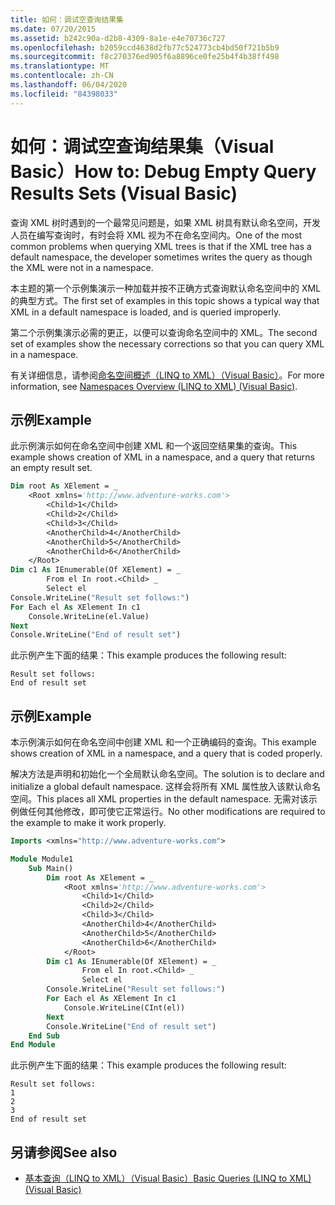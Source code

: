 ```yaml
---
title: 如何：调试空查询结果集
ms.date: 07/20/2015
ms.assetid: b242c90a-d2b8-4309-8a1e-e4e70736c727
ms.openlocfilehash: b2059ccd4638d2fb77c524773cb4bd50f721b5b9
ms.sourcegitcommit: f8c270376ed905f6a8896ce0fe25b4f4b38ff498
ms.translationtype: MT
ms.contentlocale: zh-CN
ms.lasthandoff: 06/04/2020
ms.locfileid: "84398033"
---
```

# <a name="how-to-debug-empty-query-results-sets-visual-basic"></a><span data-ttu-id="1870d-102">如何：调试空查询结果集（Visual Basic）</span><span class="sxs-lookup"><span data-stu-id="1870d-102">How to: Debug Empty Query Results Sets (Visual Basic)</span></span>

<span data-ttu-id="1870d-103">查询 XML 树时遇到的一个最常见问题是，如果 XML 树具有默认命名空间，开发人员在编写查询时，有时会将 XML 视为不在命名空间内。</span><span class="sxs-lookup"><span data-stu-id="1870d-103">One of the most common problems when querying XML trees is that if the XML tree has a default namespace, the developer sometimes writes the query as though the XML were not in a namespace.</span></span>

<span data-ttu-id="1870d-104">本主题的第一个示例集演示一种加载并按不正确方式查询默认命名空间中的 XML 的典型方式。</span><span class="sxs-lookup"><span data-stu-id="1870d-104">The first set of examples in this topic shows a typical way that XML in a default namespace is loaded, and is queried improperly.</span></span>

<span data-ttu-id="1870d-105">第二个示例集演示必需的更正，以便可以查询命名空间中的 XML。</span><span class="sxs-lookup"><span data-stu-id="1870d-105">The second set of examples show the necessary corrections so that you can query XML in a namespace.</span></span>

<span data-ttu-id="1870d-106">有关详细信息，请参阅[命名空间概述（LINQ to XML）（Visual Basic）](namespaces-overview-linq-to-xml.md)。</span><span class="sxs-lookup"><span data-stu-id="1870d-106">For more information, see [Namespaces Overview (LINQ to XML) (Visual Basic)](namespaces-overview-linq-to-xml.md).</span></span>

## <a name="example"></a><span data-ttu-id="1870d-107">示例</span><span class="sxs-lookup"><span data-stu-id="1870d-107">Example</span></span>

<span data-ttu-id="1870d-108">此示例演示如何在命名空间中创建 XML 和一个返回空结果集的查询。</span><span class="sxs-lookup"><span data-stu-id="1870d-108">This example shows creation of XML in a namespace, and a query that returns an empty result set.</span></span>

```vb
Dim root As XElement = _
    <Root xmlns='http://www.adventure-works.com'>
        <Child>1</Child>
        <Child>2</Child>
        <Child>3</Child>
        <AnotherChild>4</AnotherChild>
        <AnotherChild>5</AnotherChild>
        <AnotherChild>6</AnotherChild>
    </Root>
Dim c1 As IEnumerable(Of XElement) = _
        From el In root.<Child> _
        Select el
Console.WriteLine("Result set follows:")
For Each el As XElement In c1
    Console.WriteLine(el.Value)
Next
Console.WriteLine("End of result set")
```

<span data-ttu-id="1870d-109">此示例产生下面的结果：</span><span class="sxs-lookup"><span data-stu-id="1870d-109">This example produces the following result:</span></span>

```console
Result set follows:
End of result set
```

## <a name="example"></a><span data-ttu-id="1870d-110">示例</span><span class="sxs-lookup"><span data-stu-id="1870d-110">Example</span></span>

<span data-ttu-id="1870d-111">本示例演示如何在命名空间中创建 XML 和一个正确编码的查询。</span><span class="sxs-lookup"><span data-stu-id="1870d-111">This example shows creation of XML in a namespace, and a query that is coded properly.</span></span>

<span data-ttu-id="1870d-112">解决方法是声明和初始化一个全局默认命名空间。</span><span class="sxs-lookup"><span data-stu-id="1870d-112">The solution is to declare and initialize a global default namespace.</span></span> <span data-ttu-id="1870d-113">这样会将所有 XML 属性放入该默认命名空间。</span><span class="sxs-lookup"><span data-stu-id="1870d-113">This places all XML properties in the default namespace.</span></span> <span data-ttu-id="1870d-114">无需对该示例做任何其他修改，即可使它正常运行。</span><span class="sxs-lookup"><span data-stu-id="1870d-114">No other modifications are required to the example to make it work properly.</span></span>

```vb
Imports <xmlns="http://www.adventure-works.com">

Module Module1
    Sub Main()
        Dim root As XElement = _
            <Root xmlns='http://www.adventure-works.com'>
                <Child>1</Child>
                <Child>2</Child>
                <Child>3</Child>
                <AnotherChild>4</AnotherChild>
                <AnotherChild>5</AnotherChild>
                <AnotherChild>6</AnotherChild>
            </Root>
        Dim c1 As IEnumerable(Of XElement) = _
                From el In root.<Child> _
                Select el
        Console.WriteLine("Result set follows:")
        For Each el As XElement In c1
            Console.WriteLine(CInt(el))
        Next
        Console.WriteLine("End of result set")
    End Sub
End Module
```

<span data-ttu-id="1870d-115">此示例产生下面的结果：</span><span class="sxs-lookup"><span data-stu-id="1870d-115">This example produces the following result:</span></span>

```console
Result set follows:
1
2
3
End of result set
```

## <a name="see-also"></a><span data-ttu-id="1870d-116">另请参阅</span><span class="sxs-lookup"><span data-stu-id="1870d-116">See also</span></span>

- [<span data-ttu-id="1870d-117">基本查询（LINQ to XML）（Visual Basic）</span><span class="sxs-lookup"><span data-stu-id="1870d-117">Basic Queries (LINQ to XML) (Visual Basic)</span></span>](basic-queries-linq-to-xml.md)
